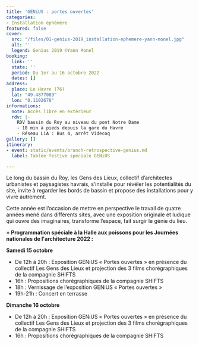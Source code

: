 ```yaml
---
title: 'GENiUS : portes ouvertes'
categories:
- Installation éphémère
featured: false
cover:
  src: "/files/01-genius-2019_installation-ephemere-yann-monel.jpg"
  alt: ''
  legend: Genius 2019 ©Yann Monel
booking:
  link: ''
  state: ''
  period: Du 1er au 16 octobre 2022
  dates: []
address:
  place: Le Havre (76)
  lat: "49.4877089"
  lon: "0.1102678"
informations:
  note: Accès libre en extérieur
  rdv: |-
    RDV bassin du Roy au niveau du pont Notre Dame
    - 18 min à pieds depuis la gare du Havre
    - Réseau LiA : Bus 4, arrêt Videcoq
gallery: []
itinerary:
- event: static/events/brunch-retrospective-genius.md
  label: Tablée festive spéciale GENiUS

---
```

Le long du bassin du Roy, les Gens des Lieux, collectif d’architectes urbanistes et paysagistes havrais, s’installe pour révéler les potentialités du site, invite à regarder les bords de bassin et propose des installations pour y vivre autrement.

Cette année est l’occasion de mettre en perspective le travail de quatre années mené dans différents sites, avec une exposition originale et ludique qui ouvre des imaginaires, transforme l’espace, fait surgir le génie du lieu.

**+ Programmation spéciale à la Halle aux poissons pour les Journées nationales de l'architecture 2022 :** 

**Samedi 15 octobre**

* De 12h à 20h : Exposition GENiUS « Portes ouvertes » en présence du collectif Les Gens des Lieux et projection des 3 films chorégraphiques de la compagnie SHIFTS
* 16h : Propositions chorégraphiques de la compagnie SHIFTS
* 18h : Vernissage de l’exposition GENiUS « Portes ouvertes »
* 19h-21h : Concert en terrasse

**Dimanche 16 octobre**

* De 12h à 20h : Exposition GENiUS « Portes ouvertes » en présence du collectif Les Gens des Lieux et projection des 3 films chorégraphiques de la compagnie SHIFTS
* 16h : Propositions chorégraphiques de la compagnie SHIFTS